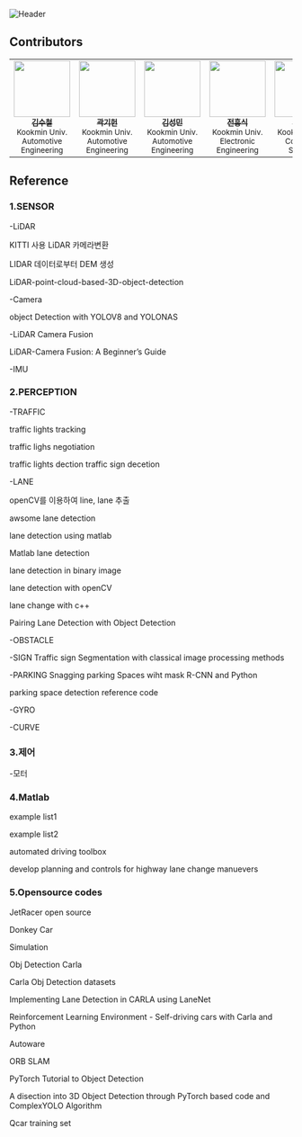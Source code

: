 ![Header](https://capsule-render.vercel.app/api?type=waving&height=300&color=gradient&text=Code%20Archive)

## Contributors
<table>
  <td align="center"><a href="https://github.com/CharlesKim615"><img src="https://avatars.githubusercontent.com/u/180646870?v=4" width="100px;" alt=""/><br /><sub><b>김수철</b></sub></a><br /><sub>Kookmin Univ.<br />Automotive Engineering</sub><br /></td>
  <td align="center"><a href="https://github.com/GreenKronic"><img src="https://avatars.githubusercontent.com/u/58392517?v=4" width="100px;" alt=""/><br /><sub><b>곽기헌</b></sub></a><br /><sub> Kookmin Univ.<br />Automotive Engineering</sub><br /></td>
  <td align="center"><a href="https://github.com/ksm031225"><img src="https://avatars.githubusercontent.com/u/180646651?v=4" width="100px;" alt=""/><br /><sub><b>김성민</b></sub></a><br /><sub>Kookmin Univ.<br />Automotive Engineering</sub><br /></td>
  <td align="center"><a href="https://github.com/heung01"><img src="https://avatars.githubusercontent.com/u/108266814?v=4" width="100px;" alt=""/><br /><sub><b>전흥식</b></sub></a><br /><sub>Kookmin Univ.<br />Electronic Engineering</sub><br /></td>
  <td align="center"><a href="https://github.com/inqueue0979"><img src="https://avatars.githubusercontent.com/u/69336138?v=4" width="100px;" alt=""/><br /><sub><b>조원재</b></sub></a><br /><sub>Kookmin Univ.<br />Computer Science</sub><br /></td>
</table>

## Reference

### 1.SENSOR

-LiDAR

KITTI 사용 LiDAR 카메라변환

LIDAR 데이터로부터 DEM 생성

LiDAR-point-cloud-based-3D-object-detection

-Camera

object Detection with YOLOV8 and YOLONAS

-LiDAR Camera Fusion

LiDAR-Camera Fusion: A Beginner’s Guide

-IMU

### 2.PERCEPTION

-TRAFFIC

traffic lights tracking

traffic lighs negotiation

traffic lights dection traffic sign decetion

-LANE

openCV를 이용하여 line, lane 추출

awsome lane detection

lane detection using matlab

Matlab lane detection

lane detection in binary image

lane detection with openCV

lane change with c++

Pairing Lane Detection with Object Detection

-OBSTACLE

-SIGN Traffic sign Segmentation with classical image processing methods

-PARKING Snagging parking Spaces wiht mask R-CNN and Python

parking space detection reference code

-GYRO

-CURVE

### 3.제어

-모터

### 4.Matlab

example list1

example list2

automated driving toolbox

develop planning and controls for highway lane change manuevers

### 5.Opensource codes

JetRacer open source

Donkey Car

Simulation

Obj Detection Carla

Carla Obj Detection datasets

Implementing Lane Detection in CARLA using LaneNet

Reinforcement Learning Environment - Self-driving cars with Carla and Python

Autoware

ORB SLAM

PyTorch Tutorial to Object Detection

A disection into 3D Object Detection through PyTorch based code and ComplexYOLO Algorithm

Qcar training set
